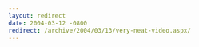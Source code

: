 ```yaml
---
layout: redirect
date: 2004-03-12 -0800
redirect: /archive/2004/03/13/very-neat-video.aspx/
---
```

